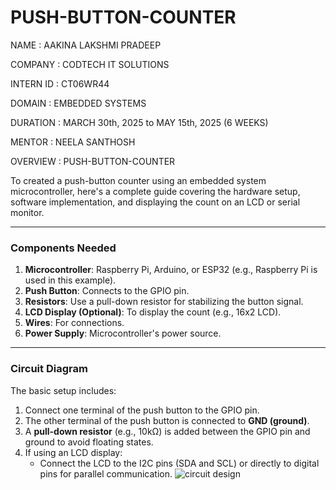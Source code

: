 # PUSH-BUTTON-COUNTER
NAME : AAKINA LAKSHMI PRADEEP

COMPANY : CODTECH IT SOLUTIONS

INTERN ID : CT06WR44

DOMAIN : EMBEDDED SYSTEMS

DURATION : MARCH 30th, 2025 to MAY 15th, 2025 (6 WEEKS)

MENTOR : NEELA SANTHOSH

OVERVIEW : PUSH-BUTTON-COUNTER

To created a push-button counter using an embedded system microcontroller, here's a complete guide covering the hardware setup, software implementation, and displaying the count on an LCD or serial monitor.

---

### **Components Needed**
1. **Microcontroller**: Raspberry Pi, Arduino, or ESP32 (e.g., Raspberry Pi is used in this example).
2. **Push Button**: Connects to the GPIO pin.
3. **Resistors**: Use a pull-down resistor for stabilizing the button signal.
4. **LCD Display (Optional)**: To display the count (e.g., 16x2 LCD).
5. **Wires**: For connections.
6. **Power Supply**: Microcontroller's power source.

---

### **Circuit Diagram**
The basic setup includes:
1. Connect one terminal of the push button to the GPIO pin.
2. The other terminal of the push button is connected to **GND (ground)**.
3. A **pull-down resistor** (e.g., 10kΩ) is added between the GPIO pin and ground to avoid floating states.
4. If using an LCD display:
   - Connect the LCD to the I2C pins (SDA and SCL) or directly to digital pins for parallel communication.
  ![circuit design](https://github.com/user-attachments/assets/2e5fbf9a-d2aa-4997-92e4-00ea05148084)


